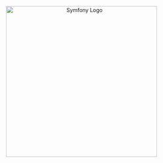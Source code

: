 <p align="center"><a href="https://symfony.com" target="_blank"><img src="https://www.google.com/url?sa=i&url=https%3A%2F%2Fwww.reddit.com%2Fr%2FPHP%2Fcomments%2F186ow1x%2Fsymfony_700_released%2F&psig=AOvVaw2RNXWLp_f-V9qeF7zxZQWu&ust=1715055638550000&source=images&cd=vfe&opi=89978449&ved=0CBIQjRxqFwoTCKDktaKW-IUDFQAAAAAdAAAAABAE" width="400" alt="Symfony Logo"></a></p>
